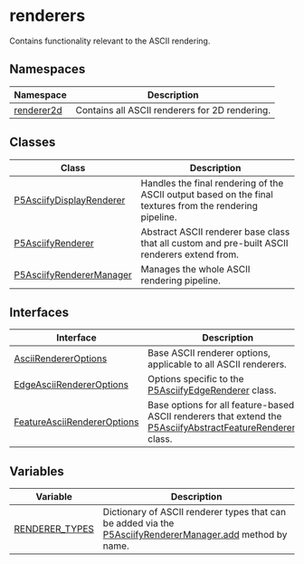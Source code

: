 # renderers

Contains functionality relevant to the ASCII rendering.

## Namespaces

| Namespace                                    | Description                                    |
| -------------------------------------------- | ---------------------------------------------- |
| [renderer2d](namespaces/renderer2d/index.md) | Contains all ASCII renderers for 2D rendering. |

## Classes

| Class                                                           | Description                                                                                              |
| --------------------------------------------------------------- | -------------------------------------------------------------------------------------------------------- |
| [P5AsciifyDisplayRenderer](classes/P5AsciifyDisplayRenderer.md) | Handles the final rendering of the ASCII output based on the final textures from the rendering pipeline. |
| [P5AsciifyRenderer](classes/P5AsciifyRenderer.md)               | Abstract ASCII renderer base class that all custom and pre-built ASCII renderers extend from.            |
| [P5AsciifyRendererManager](classes/P5AsciifyRendererManager.md) | Manages the whole ASCII rendering pipeline.                                                              |

## Interfaces

| Interface                                                                | Description                                                                                                                                                                                            |
| ------------------------------------------------------------------------ | ------------------------------------------------------------------------------------------------------------------------------------------------------------------------------------------------------ |
| [AsciiRendererOptions](interfaces/AsciiRendererOptions.md)               | Base ASCII renderer options, applicable to all ASCII renderers.                                                                                                                                        |
| [EdgeAsciiRendererOptions](interfaces/EdgeAsciiRendererOptions.md)       | Options specific to the [P5AsciifyEdgeRenderer](namespaces/renderer2d/namespaces/feature/classes/P5AsciifyEdgeRenderer.md) class.                                                                      |
| [FeatureAsciiRendererOptions](interfaces/FeatureAsciiRendererOptions.md) | Base options for all feature-based ASCII renderers that extend the [P5AsciifyAbstractFeatureRenderer2D](namespaces/renderer2d/namespaces/feature/classes/P5AsciifyAbstractFeatureRenderer2D.md) class. |

## Variables

| Variable                                      | Description                                                                                                                                          |
| --------------------------------------------- | ---------------------------------------------------------------------------------------------------------------------------------------------------- |
| [RENDERER_TYPES](variables/RENDERER_TYPES.md) | Dictionary of ASCII renderer types that can be added via the [P5AsciifyRendererManager.add](classes/P5AsciifyRendererManager.md#add) method by name. |
